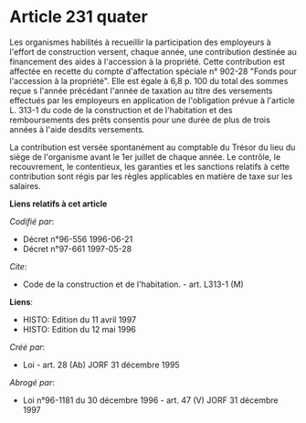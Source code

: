 # Article 231 quater

Les organismes habilités à recueillir la participation des employeurs à l'effort de construction versent, chaque année, une
contribution destinée au financement des aides à l'accession à la propriété. Cette contribution est affectée en recette du
compte d'affectation spéciale n° 902-28 "Fonds pour l'accession à la propriété". Elle est égale à 6,8 p. 100 du total des
sommes reçue s l'année précédant l'année de taxation au titre des versements effectués par les employeurs en application de
l'obligation prévue à l'article L. 313-1 du code de la construction et de l'habitation et des remboursements des prêts
consentis pour une durée de plus de trois années à l'aide desdits versements.

La contribution est versée spontanément au comptable du Trésor du lieu du siège de l'organisme avant le 1er juillet de chaque
année. Le contrôle, le recouvrement, le contentieux, les garanties et les sanctions relatifs à cette contribution sont régis
par les règles applicables en matière de taxe sur les salaires.

**Liens relatifs à cet article**

_Codifié par_:

  - Décret n°96-556 1996-06-21
  - Décret n°97-661 1997-05-28

_Cite_:

  - Code de la construction et de l'habitation. - art. L313-1 (M)

**Liens**:

  - HISTO: Edition du 11 avril 1997
  - HISTO: Edition du 12 mai 1996

_Créé par_:

  - Loi - art. 28 (Ab) JORF 31 décembre 1995

_Abrogé par_:

  - Loi n°96-1181 du 30 décembre 1996 - art. 47 (V) JORF 31 décembre 1997
